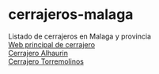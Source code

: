 # cerrajeros-malaga
Listado de cerrajeros en Malaga y provincia
<br>
<a href="https://tu-cerrajero.es">Web principal de cerrajero</a> 
<br>
<a href="https://tu-cerrajero.es/ALHAURIN/">Cerrajero Alhaurin</a> 
<br>
<a href="https://tu-cerrajero.es/TORREMOLINOS/">Cerrajero Torremolinos</a> 
